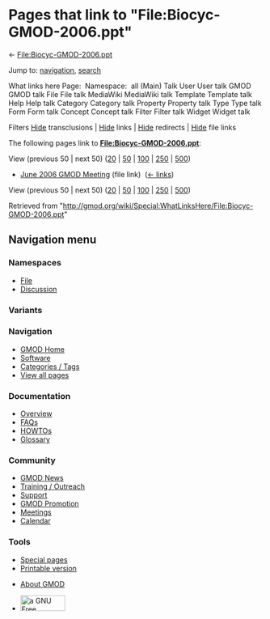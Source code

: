 <div id="mw-page-base" class="noprint">

</div>

<div id="mw-head-base" class="noprint">

</div>

<div id="content" class="mw-body" role="main">

<span id="top"></span>

<div id="mw-js-message" style="display:none;">

</div>



# <span dir="auto">Pages that link to "File:Biocyc-GMOD-2006.ppt"</span>

<div id="bodyContent">

<div id="contentSub">

←
[File:Biocyc-GMOD-2006.ppt](/wiki/File:Biocyc-GMOD-2006.ppt "File:Biocyc-GMOD-2006.ppt")

</div>

<div id="jump-to-nav" class="mw-jump">

Jump to: [navigation](#mw-navigation), [search](#p-search)

</div>

<div id="mw-content-text">

What links here Page:  Namespace:  all (Main) Talk User User talk GMOD
GMOD talk File File talk MediaWiki MediaWiki talk Template Template talk
Help Help talk Category Category talk Property Property talk Type Type
talk Form Form talk Concept Concept talk Filter Filter talk Widget
Widget talk

Filters
[Hide](/mediawiki/index.php?title=Special:WhatLinksHere/File:Biocyc-GMOD-2006.ppt&hidetrans=1 "Special:WhatLinksHere/File:Biocyc-GMOD-2006.ppt")
transclusions \|
[Hide](/mediawiki/index.php?title=Special:WhatLinksHere/File:Biocyc-GMOD-2006.ppt&hidelinks=1 "Special:WhatLinksHere/File:Biocyc-GMOD-2006.ppt")
links \|
[Hide](/mediawiki/index.php?title=Special:WhatLinksHere/File:Biocyc-GMOD-2006.ppt&hideredirs=1 "Special:WhatLinksHere/File:Biocyc-GMOD-2006.ppt")
redirects \|
[Hide](/mediawiki/index.php?title=Special:WhatLinksHere/File:Biocyc-GMOD-2006.ppt&hideimages=1 "Special:WhatLinksHere/File:Biocyc-GMOD-2006.ppt")
file links

The following pages link to
**[File:Biocyc-GMOD-2006.ppt](/wiki/File:Biocyc-GMOD-2006.ppt "File:Biocyc-GMOD-2006.ppt")**:

View (previous 50 \| next 50)
([20](/mediawiki/index.php?title=Special:WhatLinksHere/File:Biocyc-GMOD-2006.ppt&limit=20 "Special:WhatLinksHere/File:Biocyc-GMOD-2006.ppt")
\|
[50](/mediawiki/index.php?title=Special:WhatLinksHere/File:Biocyc-GMOD-2006.ppt&limit=50 "Special:WhatLinksHere/File:Biocyc-GMOD-2006.ppt")
\|
[100](/mediawiki/index.php?title=Special:WhatLinksHere/File:Biocyc-GMOD-2006.ppt&limit=100 "Special:WhatLinksHere/File:Biocyc-GMOD-2006.ppt")
\|
[250](/mediawiki/index.php?title=Special:WhatLinksHere/File:Biocyc-GMOD-2006.ppt&limit=250 "Special:WhatLinksHere/File:Biocyc-GMOD-2006.ppt")
\|
[500](/mediawiki/index.php?title=Special:WhatLinksHere/File:Biocyc-GMOD-2006.ppt&limit=500 "Special:WhatLinksHere/File:Biocyc-GMOD-2006.ppt"))

- [June 2006 GMOD
  Meeting](/wiki/June_2006_GMOD_Meeting "June 2006 GMOD Meeting") (file
  link) ‎ <span class="mw-whatlinkshere-tools">([←
  links](/mediawiki/index.php?title=Special:WhatLinksHere&target=June+2006+GMOD+Meeting "Special:WhatLinksHere"))</span>

View (previous 50 \| next 50)
([20](/mediawiki/index.php?title=Special:WhatLinksHere/File:Biocyc-GMOD-2006.ppt&limit=20 "Special:WhatLinksHere/File:Biocyc-GMOD-2006.ppt")
\|
[50](/mediawiki/index.php?title=Special:WhatLinksHere/File:Biocyc-GMOD-2006.ppt&limit=50 "Special:WhatLinksHere/File:Biocyc-GMOD-2006.ppt")
\|
[100](/mediawiki/index.php?title=Special:WhatLinksHere/File:Biocyc-GMOD-2006.ppt&limit=100 "Special:WhatLinksHere/File:Biocyc-GMOD-2006.ppt")
\|
[250](/mediawiki/index.php?title=Special:WhatLinksHere/File:Biocyc-GMOD-2006.ppt&limit=250 "Special:WhatLinksHere/File:Biocyc-GMOD-2006.ppt")
\|
[500](/mediawiki/index.php?title=Special:WhatLinksHere/File:Biocyc-GMOD-2006.ppt&limit=500 "Special:WhatLinksHere/File:Biocyc-GMOD-2006.ppt"))

</div>

<div class="printfooter">

Retrieved from
"<http://gmod.org/wiki/Special:WhatLinksHere/File:Biocyc-GMOD-2006.ppt>"

</div>

<div id="catlinks" class="catlinks catlinks-allhidden">

</div>

<div class="visualClear">

</div>

</div>

</div>

<div id="mw-navigation">

## Navigation menu

<div id="mw-head">



<div id="left-navigation">

<div id="p-namespaces" class="vectorTabs" role="navigation"
aria-labelledby="p-namespaces-label">

### Namespaces

- <span id="ca-nstab-image"><a href="/wiki/File:Biocyc-GMOD-2006.ppt" accesskey="c"
  title="View the file page [c]">File</a></span>
- <span id="ca-talk"><a
  href="/mediawiki/index.php?title=File_talk:Biocyc-GMOD-2006.ppt&amp;action=edit&amp;redlink=1"
  accesskey="t"
  title="Discussion about the content page [t]">Discussion</a></span>

</div>

<div id="p-variants" class="vectorMenu emptyPortlet" role="navigation"
aria-labelledby="p-variants-label">

### 

### Variants[](#)

<div class="menu">

</div>

</div>

</div>

<div id="right-navigation">





</div>



</div>

</div>

</div>

<div id="mw-panel">

<div id="p-logo" role="banner">

<a href="/wiki/Main_Page"
style="background-image: url(http://gmod.org/images/GMOD-cogs.png);"
title="Visit the main page"></a>

</div>

<div id="p-Navigation" class="portal" role="navigation"
aria-labelledby="p-Navigation-label">

### Navigation

<div class="body">

- <span id="n-GMOD-Home">[GMOD Home](/wiki/Main_Page)</span>
- <span id="n-Software">[Software](/wiki/GMOD_Components)</span>
- <span id="n-Categories-.2F-Tags">[Categories /
  Tags](/wiki/Categories)</span>
- <span id="n-View-all-pages">[View all
  pages](/wiki/Special:AllPages)</span>

</div>

</div>

<div id="p-Documentation" class="portal" role="navigation"
aria-labelledby="p-Documentation-label">

### Documentation

<div class="body">

- <span id="n-Overview">[Overview](/wiki/Overview)</span>
- <span id="n-FAQs">[FAQs](/wiki/Category:FAQ)</span>
- <span id="n-HOWTOs">[HOWTOs](/wiki/Category:HOWTO)</span>
- <span id="n-Glossary">[Glossary](/wiki/Glossary)</span>

</div>

</div>

<div id="p-Community" class="portal" role="navigation"
aria-labelledby="p-Community-label">

### Community

<div class="body">

- <span id="n-GMOD-News">[GMOD News](/wiki/GMOD_News)</span>
- <span id="n-Training-.2F-Outreach">[Training /
  Outreach](/wiki/Training_and_Outreach)</span>
- <span id="n-Support">[Support](/wiki/Support)</span>
- <span id="n-GMOD-Promotion">[GMOD
  Promotion](/wiki/GMOD_Promotion)</span>
- <span id="n-Meetings">[Meetings](/wiki/Meetings)</span>
- <span id="n-Calendar">[Calendar](/wiki/Calendar)</span>

</div>

</div>

<div id="p-tb" class="portal" role="navigation"
aria-labelledby="p-tb-label">

### Tools

<div class="body">

- <span id="t-specialpages"><a href="/wiki/Special:SpecialPages" accesskey="q"
  title="A list of all special pages [q]">Special pages</a></span>
- <span id="t-print"><a
  href="/mediawiki/index.php?title=Special:WhatLinksHere/File:Biocyc-GMOD-2006.ppt&amp;printable=yes"
  rel="alternate" accesskey="p"
  title="Printable version of this page [p]">Printable version</a></span>

</div>

</div>

</div>

</div>

<div id="footer" role="contentinfo">

- <span id="footer-places-about">[About
  GMOD](/wiki/GMOD:About "GMOD:About")</span>

<!-- -->

- <span id="footer-copyrightico">[<img src="http://www.gnu.org/graphics/gfdl-logo-small.png" width="88"
  height="31" alt="a GNU Free Documentation License" />](http://www.gnu.org/licenses/fdl-1.3.html)</span>


<div style="clear:both">

</div>

</div>
